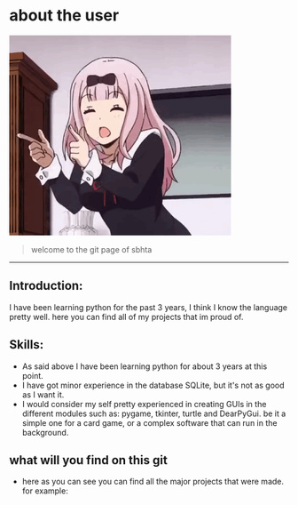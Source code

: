#  about the user

![How this works](download.gif)

> welcome to the git page of sbhta


---

## Introduction:
I have been learning python for the past 3 years, I think I know 
the language pretty well. here you can find all of my projects that im 
proud of.

## Skills:
- As said above I have been learning python for about 3 years at this point.
- I have got minor experience in the database SQLite, but it's not as good as I want it.
- I would consider my self pretty experienced in creating GUIs in the different modules such as: 
  pygame, tkinter, turtle and DearPyGui. be it a simple one for a card game,
  or a complex software that can run in the background.
  
## what will you find on this git
- here as you can see you can find all the major projects that were made. for 
  example: 
  

